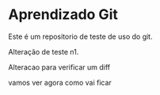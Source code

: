 # Aprendizado Git

Este é um repositorio de teste de uso do git.

Alteração de teste n1.

Alteracao para verificar um diff

vamos ver agora como vai ficar